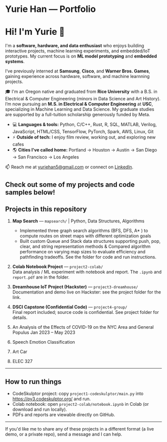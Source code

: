 # Yurie Han — Portfolio
# Hi! I'm Yurie 👋

I'm a **software, hardware, and data enthusiast** who enjoys building interactive projects, machine learning experiments, and embedded/IoT prototypes. My current focus is on **ML model prototyping** and **embedded systems**. 

I’ve previously interned at **Samsung**, **Cisco**, and **Warner Bros. Games**, gaining experience across hardware, software, and machine learnning projects.  

🎓 I'm an Oregon native and graduated from **Rice University** with a B.S. in Electrical & Computer Engineering (minors in Data Science and Art History). I’m now pursuing an **M.S. in Electrical & Computer Engineering** at **USC**, specializing in Machine Learning and Data Science. My graduate studies are supported by a full-tuition scholarship generously funded by Meta.  

- 💻 **Languages & tools:** Python, C/C++, Rust, R, SQL, MATLAB, Verilog, JavaScript, HTML/CSS, TensorFlow, PyTorch, Spark, AWS, Linux, Git  
- ⚡ **Outside of tech:** I enjoy film review, working out, and exploring new cafes  
- 🌎 **Cities I've called home:** Portland → Houston → Austin → San Diego → San Francisco → Los Angeles  

📫 Reach me at [yuriehan5@gmail.com](mailto:yuriehan5@gmail.com) or connect on [LinkedIn](https://www.linkedin.com/in/yuriehan/).

Check out some of my projects and code samples below!
---

## Projects in this repository

1. **Map Search** — `mapsearch/`  | Python, Data Structures, Algorithms
   * Implemented three graph search algorithms (BFS, DFS, A* ) to compute routes on street maps with different optimization goals
   * Built custom Queue and Stack data structures supporting push, pop, clear, and string representation methods
   & Compared algorithm performance on varying map sizes to evaluate efficiency and pathfinding tradeoffs.
See the folder for code and run instructions.

2. **Colab Notebook Project** — `project2-colab/`  
   Data analysis / ML experiment with notebook and report. The `.ipynb` and `report.pdf` are in the folder.

3. **Dreamhouse IoT Project (Hackster)** — `project3-dreamhouse/`  
   Documentation and demo live on Hackster: see the project folder for the link.

4. **DSCI Capstone (Confidential Code)** — `project4-group/`  
   Final report included; source code is confidential. See project folder for details.

5. An Analysis of the Effects of COVID-19 on the NYC Area and General Populus Jan 2023 – May 2023

6. Speech Emotion Classification

7. Art Car

8. ELEC 327
---

## How to run things
- CodeSkulptor project: copy `project1-codeskulptor/main.py` into https://py3.codeskulptor.org/ and run.  
- Colab notebook: open `project2-colab/notebook.ipynb` in Colab (or download and run locally).  
- PDFs and reports are viewable directly on GitHub.

---

If you'd like me to share any of these projects in a different format (a live demo, or a private repo), send a message and I can help.
